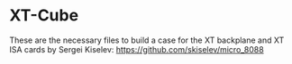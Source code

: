 # XT-Cube

These are the necessary files to build a case for the XT backplane and XT ISA cards by Sergei Kiselev:
https://github.com/skiselev/micro_8088

